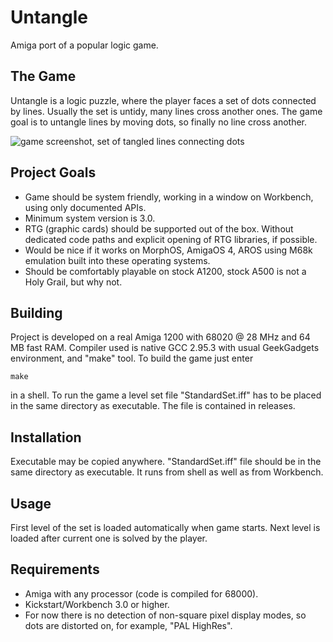 # Untangle
Amiga port of a popular logic game.
## The Game
Untangle is a logic puzzle, where the player faces a set of dots connected by lines. Usually the set is untidy, many lines cross another ones. The game goal is to untangle lines by moving dots, so finally no line cross another.

![game screenshot, set of tangled lines connecting dots](https://cdn.rastport.com/var/untangle_mini.png)
## Project Goals
* Game should be system friendly, working in a window on Workbench, using only documented APIs.
* Minimum system version is 3.0.
* RTG (graphic cards) should be supported out of the box. Without dedicated code paths and explicit opening of RTG libraries, if possible.
* Would be nice if it works on MorphOS, AmigaOS 4, AROS using M68k emulation built into these operating systems.
* Should be comfortably playable on stock A1200, stock A500 is not a Holy Grail, but why not.
## Building
Project is developed on a real Amiga 1200 with 68020 @ 28 MHz and 64 MB fast RAM. Compiler used is native GCC 2.95.3 with usual GeekGadgets environment, and "make" tool. To build the game just enter
```
make
```
in a shell.
To run the game a level set file "StandardSet.iff" has to be placed in the same directory as executable. The file is contained in releases. 
## Installation
Executable may be copied anywhere. "StandardSet.iff" file should be in the same directory as executable. It runs from shell as well as from Workbench.
## Usage
First level of the set is loaded automatically when game starts. Next level is loaded after current one is solved by the player.
## Requirements
* Amiga with any processor (code is compiled for 68000).
* Kickstart/Workbench 3.0 or higher.
* For now there is no detection of non-square pixel display modes, so dots are distorted on, for example, "PAL HighRes".

